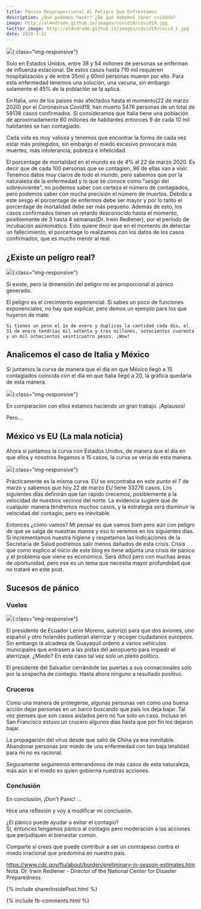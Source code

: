 ```yaml
---
title: Pánico Desproporcional Al Peligro Que Enfrentamos
description: ¿Qué podemos hacer? ¿De qué debemos tener cuidado?
image: http://al4ndrade.github.io/images/covid19/covid19.jpg
twitter_image: http://al4ndrade.github.io/images/covid19/covid_t.jpg
date: 2020-3-22
---
```


![]({{site.baseurl}}/images/covid19/covid19.jpg){:class="img-responsive"}

Solo en Estados Unidos, entre 38 y 54 millones de personas se enferman de influenza estacional. De estos casos hasta 710 mil requieren hospitalización y de entre 35mil y 60mil personas mueren por ello. Para esta enfermedad tenemos una solución, una vacuna, sin embargo solamente el 45% de la población se la aplica.

En Italia, uno de los paises más afectados hasta el momento(22 de marzo 2020) por el Coronavirus Covid19, han muerto 5476 personas de un total de 59138 casos confirmados. Si consideramos que Italia tiene una población de aproximadamente 60 millones de habitantes entonces 9 de cada 10 mil habitantes se han contagiado.

Cada vida es muy valiosa y tenemos que encontrar la forma de cada vez estar más protegidos, sin embargo el miedo excesivo provocará más muertes, más intolerancia, pobreza e infelicidad.

El porcentage de mortalidad en el mundo es de 4% al 22 de marzo 2020. Es decir que de cada 100 personas que se contagien, 96 de ellas van a vivir. 
Tenemos datos muy claros de todo el mundo, pero sabemos que por la naturaleza de la enfermedad y lo que se conoce como "sesgo del sobreviviente", no podemos saber con certeza el número de contagiados, pero podemos saber con mucha precisión el número de muertos. Debido a este sesgo el porcentage de enfermos debe ser mayor y por lo tanto el porcentage de mortalidad debe ser más pequeño. Además de esto, los casos confirmados tienen un retardo desconocido hasta el momento, posiblemente de 3 hasta 4 semanas(Dr. Irwin Redlener),  por el periodo de incubación asintomático. Esto quiere decir que en el momento de detectar un fallecimiento, el porcentage lo realizamos con los datos de los casos confirmados, que es mucho menor al real. 

<h2>¿Existe un peligro real?</h2>

![]({{site.baseurl}}/images/covid19/nuclear.jpg){:class="img-responsive"}

Si existe, pero la dimensión del peligro no es proporcional al pánico generado. 

El peligro es el crecimiento exponencial. Si sabes un poco de funciones exponenciales, no hay que explicar, pero demos un ejemplo para los que huyeron de mate:

	Si tienes un peso el 1o de enero y duplicas la cantidad cada día, el 31 de enero tendrías mil setenta y tres millones, setecientos cuarenta y un mil ochocientos veinticuatro pesos. ¡Wow!

<h2>Analicemos el caso de Italia y México</h2> 

Si juntamos la curva de manera que el día en que México llegó a 15 contagiados coincida con el día en que Italia llegó a 20, la gráfica quedaría de esta manera.

![]({{site.baseurl}}/images/covid19/mex_vs_ita.png){:class="img-responsive"}

En comparación con ellos estamos haciendo un gran trabajo. ¡Aplausos!

Pero...

<h2>México vs EU (La mala noticia)</h2>

Ahora si juntamos la curva con Estados Unidos, de manera que el día en que ellos y nosotros llegamos a 15 casos, la curva se vería de esta manera.

![]({{site.baseurl}}/images/covid19/mex_vs_usa.png){:class="img-responsive"}

Prácticamente es la misma curva. EU se encontraba en este punto el 7 de marzo y sabemos que hoy 22 de marzo EU tiene 33276 casos. 
Los siguientes días definirán que tan rápido crecemos, posiblemente a la velocidad de nuestros vecinos del norte. La evidencia sugiere que de cualquier manera tendremos muchos casos, y la estrategia será disminuir la velocidad del contagio, pero es inevitable.

Entonces ¿cómo vamos? Mi pensar es que vamos bien pero aún con peligro de que se salga de nuestras manos y eso lo veremos en los siguientes días. Si incrementamos nuestra higiene y respetamos las indicaciones de la Secretaría de Salud podremos salir menos dañados de esta crisis. Crisis que como explico al inicio de este blog es tiene adjunta una crisis de pánico y el problema que viene es económico. Será difícil pero con muchas áreas de oportunidad, pero ese es un tema que necesita mayor profundidad que no trataré en este post.

<h2>Sucesos de pánico</h2>

<h3>Vuelos</h3>

![]({{site.baseurl}}/images/covid19/aterrizaje.png){:class="img-responsive"}

El presidente de Ecuador Lenin Moreno, autorizó para que dos aviones, uno español y otro holandés pudieran aterrizar y recoger ciudadanos europeos. Sin embargo la alcadesa de Guayaquil ordenó a varios vehículos municipales que entrasen a las pistas del aeropuerto para impedir el aterrizaje. ¿Miedo? En este caso tal vez solo un pleito político.

El presidente del Salvador cerrándole las puertas a sus connacionales solo por la sospecha de contagio. Hasta ahora ninguno a resultado positivo.

<h3>Cruceros</h3>

Como una manera de protegerse, algunas personas ven como una buena acción dejar personas en un barco buscando que país los deja bajar. Tal vez pienses que son casos aislados pero no fue solo un caso. Incluso en San Francisco estuvo un crucero algunos días hasta que por fin los dejaron bajar. 

La propagación del virus desde que salió de China ya era inevitable. Abandonar personas por miedo de una enfermedad con tan baja letalidad para mi no es racional.

Seguramente seguiremos enterandonos de más casos de esta naturaleza, más aún si el miedo es quien gobierna nuestras acciones.

<h3>Conclusión</h3>

En conclusión, ¡Don't Panic! ...<br>

Hice una reflexión y voy a modificar mi conclusión.<br>

¿El pánico puede ayudar a evitar el contagio? <br>
Si, entonces tengamos pánico al contagio pero moderación a las acciones que perjudiquen el bienestar común.

Comparte si crees que puede contribuir a ser un contrapeso contra el miedo irracional que predomina en nuestro país.

 
https://www.cdc.gov/flu/about/burden/preliminary-in-season-estimates.htm <br>
Nota. Dr. Irwin Redlener - Director of the National Center for Disaster Preparedness

{% include sharerInsidePost.html %}

{% include fb-comments.html %}



